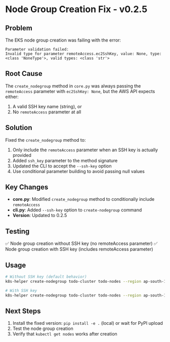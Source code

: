 # Node Group Creation Fix - v0.2.5

## Problem
The EKS node group creation was failing with the error:
```
Parameter validation failed:
Invalid type for parameter remoteAccess.ec2SshKey, value: None, type: <class 'NoneType'>, valid types: <class 'str'>
```

## Root Cause
The `create_nodegroup` method in `core.py` was always passing the `remoteAccess` parameter with `ec2SshKey: None`, but the AWS API expects either:
1. A valid SSH key name (string), or
2. No `remoteAccess` parameter at all

## Solution
Fixed the `create_nodegroup` method to:
1. Only include the `remoteAccess` parameter when an SSH key is actually provided
2. Added `ssh_key` parameter to the method signature
3. Updated the CLI to accept the `--ssh-key` option
4. Use conditional parameter building to avoid passing null values

## Key Changes
- **core.py**: Modified `create_nodegroup` method to conditionally include `remoteAccess`
- **cli.py**: Added `--ssh-key` option to `create-nodegroup` command
- **Version**: Updated to 0.2.5

## Testing
✅ Node group creation without SSH key (no remoteAccess parameter)
✅ Node group creation with SSH key (includes remoteAccess parameter)

## Usage
```bash
# Without SSH key (default behavior)
k8s-helper create-nodegroup todo-cluster todo-nodes --region ap-south-1

# With SSH key
k8s-helper create-nodegroup todo-cluster todo-nodes --region ap-south-1 --ssh-key my-key-pair
```

## Next Steps
1. Install the fixed version: `pip install -e .` (local) or wait for PyPI upload
2. Test the node group creation
3. Verify that `kubectl get nodes` works after creation
